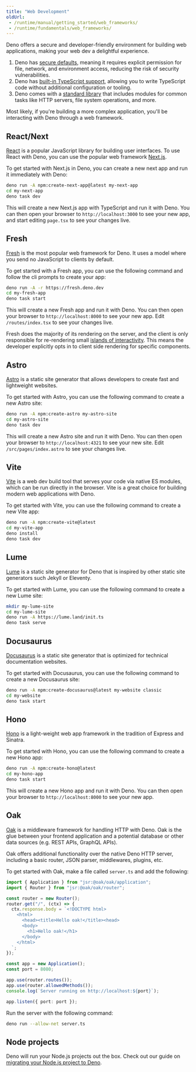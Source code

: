 ```yaml
---
title: "Web Development"
oldUrl:
 - /runtime/manual/getting_started/web_frameworks/
 - /runtime/fundamentals/web_frameworks/
---
```


Deno offers a secure and developer-friendly environment for building web
applications, making your web dev a delightful experience.

1. Deno has [secure defaults](/runtime/fundamentals/security/), meaning it
   requires explicit permission for file, network, and environment access,
   reducing the risk of security vulnerabilities.
2. Deno has [built-in TypeScript support](/runtime/fundamentals/typescript/),
   allowing you to write TypeScript code without additional configuration or
   tooling.
3. Deno comes with a [standard library](/runtime/fundamentals/standard_library/)
   that includes modules for common tasks like HTTP servers, file system
   operations, and more.

Most likely, if you're building a more complex application, you'll be
interacting with Deno through a web framework.

## React/Next

[React](https://reactjs.org/) is a popular JavaScript library for building user
interfaces. To use React with Deno, you can use the popular web framework
[Next.js](https://nextjs.org/).

To get started with Next.js in Deno, you can create a new next app and run it
immediately with Deno:

```sh
deno run -A npm:create-next-app@latest my-next-app
cd my-next-app
deno task dev
```

This will create a new Next.js app with TypeScript and run it with Deno. You can
then open your browser to `http://localhost:3000` to see your new app, and start
editing `page.tsx` to see your changes live.

## Fresh

[Fresh](https://fresh.deno.dev/) is the most popular web framework for Deno. It
uses a model where you send no JavaScript to clients by default.

To get started with a Fresh app, you can use the following command and follow
the cli prompts to create your app:

```sh
deno run -A -r https://fresh.deno.dev
cd my-fresh-app
deno task start
```

This will create a new Fresh app and run it with Deno. You can then open your
browser to `http://localhost:8000` to see your new app. Edit `/routes/index.tsx`
to see your changes live.

Fresh does the majority of its rendering on the server, and the client is only
responsible for re-rendering small
[islands of interactivity](https://jasonformat.com/islands-architecture/). This
means the developer explicitly opts in to client side rendering for specific
components.

## Astro

[Astro](https://astro.build/) is a static site generator that allows developers
to create fast and lightweight websites.

To get started with Astro, you can use the following command to create a new
Astro site:

```sh
deno run -A npm:create-astro my-astro-site
cd my-astro-site
deno task dev
```

This will create a new Astro site and run it with Deno. You can then open your
browser to `http://localhost:4321` to see your new site. Edit
`/src/pages/index.astro` to see your changes live.

## Vite

[Vite](https://vitejs.dev/) is a web dev build tool that serves your code via
native ES modules, which can be run directly in the browser. Vite is a great
choice for building modern web applications with Deno.

To get started with Vite, you can use the following command to create a new Vite
app:

```sh
deno run -A npm:create-vite@latest
cd my-vite-app
deno install
deno task dev
```

## Lume

[Lume](https://lume.land/) is a static site generator for Deno that is inspired
by other static site generators such Jekyll or Eleventy.

To get started with Lume, you can use the following command to create a new Lume
site:

```sh
mkdir my-lume-site
cd my-lume-site
deno run -A https://lume.land/init.ts
deno task serve
```

## Docusaurus

[Docusaurus](https://docusaurus.io/) is a static site generator that is
optimized for technical documentation websites.

To get started with Docusaurus, you can use the following command to create a
new Docusaurus site:

```sh
deno run -A npm:create-docusaurus@latest my-website classic
cd my-website
deno task start
```

## Hono

[Hono](https://hono.dev) is a light-weight web app framework in the tradition of
Express and Sinatra.

To get started with Hono, you can use the following command to create a new Hono
app:

```sh
deno run -A npm:create-hono@latest
cd my-hono-app
deno task start
```

This will create a new Hono app and run it with Deno. You can then open your
browser to `http://localhost:8000` to see your new app.

## Oak

[Oak](https://jsr.io/@oak/oak) is a middleware framework for handling HTTP with
Deno. Oak is the glue between your frontend application and a potential database
or other data sources (e.g. REST APIs, GraphQL APIs).

Oak offers additional functionality over the native Deno HTTP server, including
a basic router, JSON parser, middlewares, plugins, etc.

To get started with Oak, make a file called `server.ts` and add the following:

```ts
import { Application } from "jsr:@oak/oak/application";
import { Router } from "jsr:@oak/oak/router";

const router = new Router();
router.get("/", (ctx) => {
  ctx.response.body = `<!DOCTYPE html>
    <html>
      <head><title>Hello oak!</title><head>
      <body>
        <h1>Hello oak!</h1>
      </body>
    </html>
  `;
});

const app = new Application();
const port = 8080;

app.use(router.routes());
app.use(router.allowedMethods());
console.log(`Server running on http://localhost:${port}`);

app.listen({ port: port });
```

Run the server with the following command:

```sh
deno run --allow-net server.ts
```

## Node projects

Deno will run your Node.js projects out the box. Check out our guide on
[migrating your Node.js project to Deno](/runtime/manual/node/migrate/).
